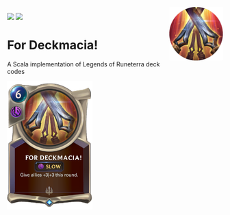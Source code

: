 <img align="right" src="https://github.com/Billzabob/ForDeckmacia/blob/master/src/main/resources/demacia.png" height="125px" style="padding-left: 20px"/>


[![](https://github.com/Billzabob/ForDeckmacia/workflows/build/badge.svg)](https://github.com/Billzabob/ForDeckmacia/actions?query=workflow%3Abuild)
[![](https://codecov.io/gh/Billzabob/ForDeckmacia/branch/master/graph/badge.svg)](https://codecov.io/gh/Billzabob/ForDeckmacia)

# For Deckmacia!

A Scala implementation of Legends of Runeterra deck codes

<img src="https://github.com/Billzabob/ForDeckmacia/blob/master/src/main/resources/ForDeckmacia.png" height="300px"/>
